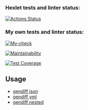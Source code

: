 ### Hexlet tests and linter status:
[![Actions Status](https://github.com/datsenko-md/fullstack-javascript-project-46/workflows/hexlet-check/badge.svg)](https://github.com/datsenko-md/fullstack-javascript-project-46/actions)

### My own tests and linter status:
[![My-check](https://github.com/datsenko-md/fullstack-javascript-project-46/workflows/my-check/badge.svg)](https://github.com/datsenko-md/fullstack-javascript-project-46/actions)

[![Maintainability](https://api.codeclimate.com/v1/badges/7c3ef6ad3ec447d3988a/maintainability)](https://codeclimate.com/github/datsenko-md/fullstack-javascript-project-46/maintainability)

[![Test Coverage](https://api.codeclimate.com/v1/badges/7c3ef6ad3ec447d3988a/test_coverage)](https://codeclimate.com/github/datsenko-md/fullstack-javascript-project-46/test_coverage)

## Usage

* [gendiff json](https://asciinema.org/a/583123)
* [gendiff yml](https://asciinema.org/a/583674)
* [gendiff nested](https://asciinema.org/a/584383)